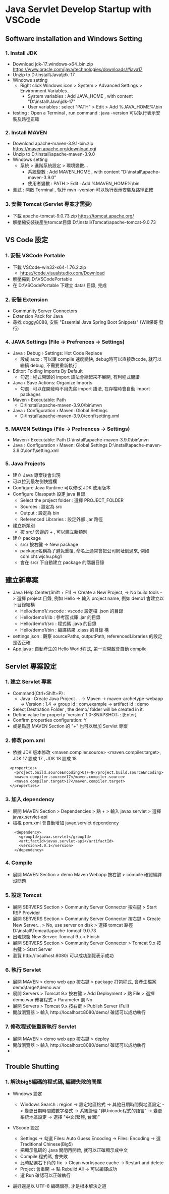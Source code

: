 # Java Servlet Develop Startup with VSCode

## Software installation and Windows Setting

### 1. Install JDK
- Download jdk-17_windows-x64_bin.zip
https://www.oracle.com/java/technologies/downloads/#java17
- Unzip to  D:\install\Java\jdk-17
- Windows setting
    - Right click Windows icon > System > Advanced Settings > Environment Variables... 
        - System variables : Add JAVA_HOME , with content "D:\install\Java\jdk-17"
        - User variables : select "PATH" > Edit > Add %JAVA_HOME%\bin
- testing : Open a Terminal , run command : java -version 可以執行表示安裝及路徑正確

### 2. Install MAVEN
- Download apache-maven-3.9.1-bin.zip
https://maven.apache.org/download.cgi
- Unzip to D:\install\apache-maven-3.9.0
- Windows setting
    - 系統 > 進階系統設定 > 環境變數... 
        - 系統變數 : Add MAVEN_HOME , with content "D:\install\apache-maven-3.9.0"
        - 使用者變數 : PATH > Edit : Add %MAVEN_HOME%\bin
- 測試 : 開啟 Terminal , 執行 mvn -version 可以執行表示安裝及路徑正確

### 3. 安裝 Tomcat (Servlet 專案才需要)
- 下載 apache-tomcat-9.0.73.zip
https://tomcat.apache.org/
- 解壓縮安裝後產生tomcat目錄 D:\install\Tomcat\apache-tomcat-9.0.73


## VS Code 設定

### 1. 安裝 VSCode Portable
- 下載 VSCode-win32-x64-1.76.2.zip
    - https://code.visualstudio.com/Download
- 解壓縮到 D:\VSCodePortable
- 在 D:\VSCodePortable 下建立 data/ 目錄, 完成

### 2. 安裝 Extension
- Community Server Connectors
- Extension Pack for Java
- 尋找 doggy8088, 安裝 "Essential Java Spring Boot Snippets" (Will保哥 發行)

### 4. JAVA Settings (File -> Prefrences -> Settings)
- Java › Debug › Settings: Hot Code Replace
    - 設成 auto : 可以讓 compile 速度變快, debug時可以直接改code, 就可以繼續 debug, 不需要重新執行
- Editor: Folding Imports By Default
    - 勾選 : 程式開頭的 import 語法會縮起來不展開, 有利程式閱讀
- Java › Save Actions: Organize Imports
    - 勾選 : 可以在開發時不用先寫 import 語法, 在存檔時會自動 import packages
- Maven › Executable: Path
    - D:\install\apache-maven-3.9.0\bin\mvn
- Java › Configuration › Maven: Global Settings
    - D:\install\apache-maven-3.9.0\conf\setting.xml

### 5. MAVEN Settings (File -> Prefrences -> Settings)
- Maven › Executable: Path
D:\install\apache-maven-3.9.0\bin\mvn
- Java › Configuration › Maven: Global Settings
D:\install\apache-maven-3.9.0\conf\setting.xml


### 5. Java Projects
- 建立 Java 專案後會出現
- 可以拉到最左側快捷欄
- Configure Java Runtime 可以修改 JDK 使用版本
- Configure Classpath 設定 java 目錄
    - Select the project folder : 選擇 PROJECT_FOLDER
    - Sources : 設定為 src
    - Output : 設定為 bin
    - Referenced Libraries : 設定外部 .jar 路徑
- 建立新類別
    - 按 src/ 旁邊的 + , 可以建立新類別
- 建立 package
    - src/ 按右鍵 -> New package
    - package名稱為了避免重覆, 命名上通常會把公司網址倒過來, 例如 com.cht.wjchu.pkg1
    - 會在 src/ 下自動建立 package 的階層目錄

## 建立新專案
- Java Help Center(Shift + F1)
    -> Create a New Project, 
    -> No build tools 
    -> 選擇 project 目錄, 例如 Hello
    -> 輸入 project name, 例如 demo1 會建立以下目錄結構
    - Hello/demo1/.vscode : vscode 設定檔 .json 的目錄
    - Hello/demo1/lib : 參考函式庫 .jar 的目錄
    - Hello/demo1/src : 程式碼 .java 的目錄
    - Hello/demo1/bin : 編譯結果 .class 的目錄
構
- settings.json : 觀察 sourcePaths, outputPath, referencedLibraries 的設定是否正確
- App.java : 自動產生的 Hello World程式, 第一次開啟會自動 compile

## Servlet 專案設定

### 1. 建立 Servlet 專案
- Command(Ctrl+Shift+P) : 
    - Java : Create Java Project ...
    -> Maven 
    -> maven-archetype-webapp
    -> Version : 1.4
    -> group id : com.example
    -> artifact id : demo
- Select Destnation Folder , the demo/ folder will be created in it.
- Define value for property 'version' 1.0-SNAPSHOT: : [Enter]
- Confirm properties configuration: Y
- 或是點選 MAVEN Section 的 "+" 也可以增加 Servlet 專案

### 2. 修改 pom.xml
- 依據 JDK 版本修改 <maven.compiler.source> <maven.compiler.target>, JDK 17 設成 17 , JDK 18 設成 18
```
  <properties>
    <project.build.sourceEncoding>UTF-8</project.build.sourceEncoding>
    <maven.compiler.source>17</maven.compiler.source>
    <maven.compiler.target>17</maven.compiler.target>
  </properties>
```

### 3. 加入 dependency
- 展開 MAVEN Section > Dependencies > 點 + > 輸入 javax.servlet > 選擇 javax.servlet-api
- 檢視 pom.xml 會自動增加 javax.servlet dependency
```
    <dependency>
      <groupId>javax.servlet</groupId>
      <artifactId>javax.servlet-api</artifactId>
      <version>4.0.1</version>
    </dependency>
```
### 4. Compile
- 展開 MAVEN Section > demo Maven Webapp 按右鍵 > compile 確認編譯沒問題

### 5. 設定 Tomcat
- 展開 SERVERS Section > Community Server Connector 按右鍵 > Start RSP Provider
- 展開 SERVERS Section > Community Server Connector 按右鍵 > Create New Server... > No, use server on disk > 選擇 tomcat 路徑 D:\install\Tomcat\apache-tomcat-9.0.73
- 出現視窗 New Server: Tomcat 9.x > Finish
- 展開 SERVERS Section > Community Server Connector > Tomcat 9.x 按右鍵 > Start Server
- 瀏覽 http://localhost:8080/ 可以成功瀏覽表示成功

### 6. 執行 Servlet
- 展開 MAVEN > demo web app 按右鍵 > package 打包程式, 會產生檔案demo\target\demo.war
- 展開 Servers > Tomcat 9.x 按右鍵 > Add Deployment > 點 File > 選擇 demo.war 佈署程式 > Parameter 選 No
- 展開 Servers > Tomcat 9.x 按右鍵 > Publish Server (Full)
- 開啟瀏覽器 > 輸入 http://localhost:8080/demo/ 確認可以成功執行

### 7. 修改程式後重新執行 Servlet
- 展開 MAVEN > demo web app 按右鍵 > deploy 
- 開啟瀏覽器 > 輸入 http://localhost:8080/demo/ 確認可以成功執行
- 
## Trouble Shutting
### 1. 解決big5編碼的程式碼, 編譯失敗的問題
- Windows 設定
    - Windows Search : region
    -> 設定地區格式 
    -> 其他日期時間與地區設定
    -> 變更日期時間或數字格式
    -> 系統管理 "非Unicode程式的語言"
    -> 變更系統地區設定
    -> 選擇 "中文(繁體, 台灣)"
- VScode 設定
    - Settings 
    -> 勾選 Files: Auto Guess Encoding
    -> Files: Encoding -> 選 Traditional Chinese(Big5)
    - 把顯示亂碼的 .java 關閉再開啟, 就可以正確顯示成中文
    - Compile 程式碼, 會失敗
    - 此時點選右下角的 fix -> Clean workspace cache -> Restart and delete
    - Project 會重開 -> 點 Rebuild All -> 可以編譯成功
    - 選 Run 確認可以正確執行

- 最好還是以 UTF-8 編碼儲存, 才是根本解決之道
